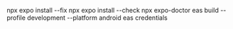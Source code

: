 npx expo install --fix
npx expo install --check
npx expo-doctor
eas build --profile development  --platform android
eas credentials

